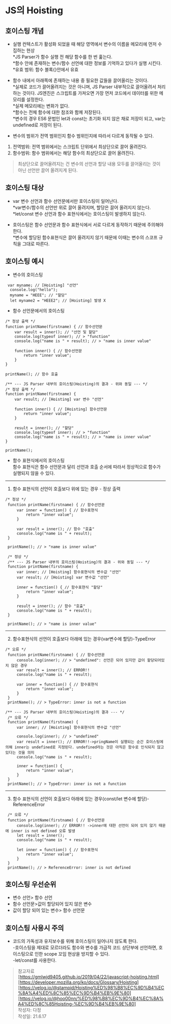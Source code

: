 # JS의 Hoisting  

## 호이스팅 개념  
* 실행 컨텍스트가 활성화 되었을 때 해당 영역에서 변수의 이름을 메모리에 먼저 수집하는 현상  
*JS Parser가 함수 실행 전 해당 함수를 한 번 훑는다.  
*함수 안에 존재하는 변수/함수 선언에 대한 정보를 기억하고 있다가 실행 시킨다.  
*유효 범위: 함수 블록{}안에서 유효  

* 함수 내에서 아래쪽에 존재하는 내용 중 필요한 값들을 끌어올리는 것이다.  
*실제로 코드가 끌어올려지는 것은 아니며, JS Parser 내부적으로 끌어올려서 처리하는 것이다. JS엔진은 스크립트를 가져오면 가장 먼저 코드에서 데이터를 위한 메모리를 설정한다.  
*실제 메모리에는 변화가 없다.  
*함수는 전체 함수에 대한 참조와 함께 저장된다.  
*변수의 경우 ES6 문법인 let과 const는 초기화 되지 않은 채로 저장이 되고, var는 undefined로 저장이 된다. 

* 변수의 범위가 전역 범위인지 함수 범위인지에 따라서 다르게 동작될 수 있다.  
1. 전역범위: 전역 범위에서는 스크립트 단위에서 최상단으로 끌어 올려진다.  
2. 함수범위: 함수 범위에서는 해당 함수의 최상단으로 끌어 올려진다.
> 최상단으로 끌어올려지는 건 변수의 선언과 할당 내용 모두를 끌어올리는 것이 아닌 선언만 끌어 올려지게 된다. 

## 호이스팅 대상  
* var 변수 선언과 함수 선언문에서만 호이스팅이 일어난다.  
*var변수/함수의 선언만 위로 끌어 올려지며, 할당은 끌어 올려지지 않는다.  
*let/const 변수 선언과 함수 표현식에서는 호이스팅이 발생하지 않는다.  

* 호이스팅은 함수 선언문과 함수 표현식에서 서로 다르게 동작하기 때문에 주의해야 한다.  
*변수에 할당된 함수표현식은 끌어 올려지지 않기 때문에 이때는 변수의 스코프 규칙을 그대로 따른다.  

## 호이스팅 예시
* 변수의 호이스팅  
```
 var myname; // [Hoisting] "선언"
  console.log("hello");
  myname = "HEEE"; // "할당"
  let myname2 = "HEEE2"; // [Hoisting] 발생 X
```

* 함수 선언문에서의 호이스팅  
```
/* 정상 출력 */
function printName(firstname) { // 함수선언문 
    var result = inner(); // "선언 및 할당"
    console.log(typeof inner); // > "function"
    console.log("name is " + result); // > "name is inner value"

    function inner() { // 함수선언문 
        return "inner value";
    }
}

printName(); // 함수 호출 
```
```
/** --- JS Parser 내부의 호이스팅(Hoisting)의 결과 - 위와 동일 --- */
/* 정상 출력 */
function printName(firstname) { 
    var result; // [Hoisting] var 변수 "선언"

    function inner() { // [Hoisting] 함수선언문
        return "inner value";
    }

    result = inner(); // "할당"
    console.log(typeof inner); // > "function"
    console.log("name is " + result); // > "name is inner value"
}

printName(); 
```
* 함수 표현식에서의 호이스팅  
함수 표현식은 함수 선언문과 달리 선언과 호출 순서에 따라서 정상적으로 함수가 실행되지 않을 수 있다.  

---
1. 함수 표현식의 선언이 호출보다 위에 있는 경우 - 정상 출력  
```
/* 정상 */
 function printName(firstname) { // 함수선언문
     var inner = function() { // 함수표현식 
         return "inner value";
     }
        
     var result = inner(); // 함수 "호출"
     console.log("name is " + result);
 }

 printName(); // > "name is inner value"
```

```
 /* 정상 */
 /** --- JS Parser 내부의 호이스팅(Hoisting)의 결과 - 위와 동일 --- */
 function printName(firstname) { 
     var inner; // [Hoisting] 함수표현식의 변수값 "선언"
     var result; // [Hoisting] var 변수값 "선언"

     inner = function() { // 함수표현식 "할당"
         return "inner value";
     }
        
     result = inner(); // 함수 "호출"
     console.log("name is " + result);
 }

 printName(); // > "name is inner value"
```

---
2. 함수표현식의 선언이 호출보다 아래에 있는 경우(var변수에 할당)-TypeError  
```
/* 오류 */
 function printName(firstname) { // 함수선언문
     console.log(inner); // > "undefined": 선언은 되어 있지만 값이 할당되어있지 않은 경우
     var result = inner(); // ERROR!!
     console.log("name is " + result);

     var inner = function() { // 함수표현식 
         return "inner value";
     }
 }
 printName(); // > TypeError: inner is not a function
```

```
/** --- JS Parser 내부의 호이스팅(Hoisting)의 결과 --- */
 /* 오류 */
 function printName(firstname) { 
     var inner; // [Hoisting] 함수표현식의 변수값 "선언"

     console.log(inner); // > "undefined"
     var result = inner(); // ERROR!!->pringName이 실행되는 순간 호이스팅에 의해 inner는 undefined로 지정된다. undefined라는 것은 아직은 함수로 인식되지 않고 있다는 것을 의미
     console.log("name is " + result);

     inner = function() { 
         return "inner value";
     }
 }
 printName(); // > TypeError: inner is not a function
``` 
---
3. 함수 표현식의 선언이 호출보다 아래에 있는 경우(const/let 변수에 할당)-ReferenceError  
```
 /* 오류 */
 function printName(firstname) { // 함수선언문
     console.log(inner); // ERROR!! ->inner에 대한 선언이 되어 있지 않기 때문에 inner is not defined 오류 발생
     let result = inner();  
     console.log("name is " + result);

     let inner = function() { // 함수표현식 
         return "inner value";
     }
 }
 printName(); // > ReferenceError: inner is not defined
```

## 호이스팅 우선순위  
- 변수 선언> 함수 선언 
- 함수 선언문>값이 할당되어 있지 않은 변수  
- 값이 할당 되어 있는 변수> 함수 선언문  

## 호이스팅 사용시 주의  
* 코드의 가독성과 유지보수를 위해 호이스팅이 일어나지 않도록 한다.  
-호이스팅을 제대로 모르더라도 함수와 변수를 가급적 코드 상단부에 선언하면, 호이스팅으로 인한 scope 꼬임 현상을 방지할 수 있다.  
-let/const를 사용한다.  

>참고자료  
[https://gmlwjd9405.github.io/2019/04/22/javascript-hoisting.html]  
[https://developer.mozilla.org/ko/docs/Glossary/Hoisting]  
[https://velog.io/@stampid/Hoisting%ED%98%B8%EC%9D%B4%EC%8A%A4%ED%8C%85%EC%9D%B4%EB%9E%80]  
[https://velog.io/@hoo00nn/%ED%98%B8%EC%9D%B4%EC%8A%A4%ED%8C%85Hoisting-%EC%9D%B4%EB%9E%80]  
작성자: 다정  
작성일: 21.6.17

